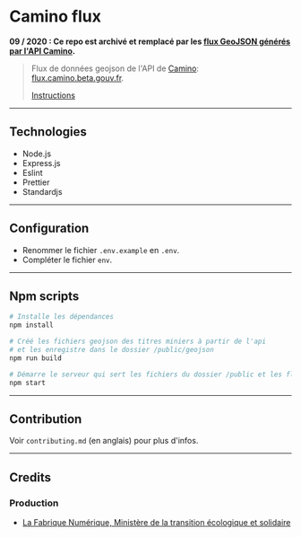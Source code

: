# Camino flux

**09 / 2020 : Ce repo est archivé et remplacé par les [flux GeoJSON générés par l'API Camino](https://docs.camino.beta.gouv.fr/pages/Utilisation/04-flux.html).**

> Flux de données geojson de l'API de [Camino](https://camino.beta.gouv.fr): [flux.camino.beta.gouv.fr](https://flux.camino.beta.gouv.fr).
>
> [Instructions](https://github.com/MTES-MCT/camino-flux/tree/master/public)

---

## Technologies

- Node.js
- Express.js
- Eslint
- Prettier
- Standardjs

---

## Configuration

- Renommer le fichier `.env.example` en `.env`.
- Compléter le fichier `env`.

---

## Npm scripts

```bash
# Installe les dépendances
npm install

# Créé les fichiers geojson des titres miniers à partir de l'api
# et les enregistre dans le dossier /public/geojson
npm run build

# Démarre le serveur qui sert les fichiers du dossier /public et les flux dynamiques /titres
npm start
```

---

## Contribution

Voir `contributing.md` (en anglais) pour plus d'infos.

---

## Credits

### Production

- [La Fabrique Numérique, Ministère de la transition écologique et solidaire](https://www.ecologique-solidaire.gouv.fr/inauguration-fabrique-numerique-lincubateur-des-ministeres-charges-lecologie-et-des-territoires)
